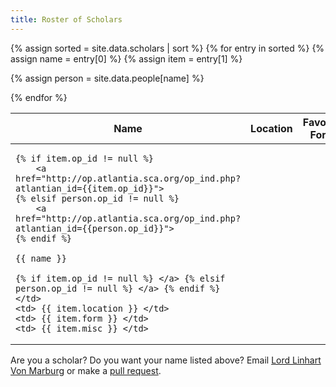 ```yaml
---
title: Roster of Scholars
---
```


<table class="pure-table pure-table-bordered sortable" width="100%">
<thead>
<tr>
    <th> Name </th>
    <th> Location </th>
    <th> Favorite Form </th>
    <th> Miscellaneous </th>
</tr>
</thead>
<tbody>
{% assign sorted = site.data.scholars | sort %}
{% for entry in sorted %}
{% assign name = entry[0] %}
{% assign item = entry[1] %}
   
{% assign person = site.data.people[name] %}
<tr>
   <td>

    {% if item.op_id != null %}
        <a href="http://op.atlantia.sca.org/op_ind.php?atlantian_id={{item.op_id}}">
    {% elsif person.op_id != null %}
        <a href="http://op.atlantia.sca.org/op_ind.php?atlantian_id={{person.op_id}}">
    {% endif %}

    {{ name }}

    {% if item.op_id != null %} </a> {% elsif person.op_id != null %} </a> {% endif %}
    </td>
    <td> {{ item.location }} </td>
    <td> {{ item.form }} </td>
    <td> {{ item.misc }} </td>
</tr>
{% endfor %}
</tbody>
</table>

Are you a scholar?  Do you want your name listed above?  Email [Lord Linhart Von Marburg](mailto:rmauler@gmail.com) or make a [pull request](https://github.com/academie-de-espee/academie-de-espee.github.io/pulls).

<script src="/js/sorttable.js"></script>
